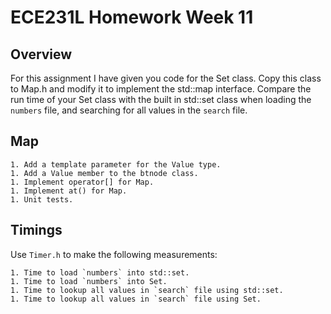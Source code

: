 # ECE231L Homework Week 11

## Overview

For this assignment I have given you code for the Set class. Copy this class to Map.h and modify it
to implement the std::map interface. Compare the run time of your Set class with the built in
std::set class when loading the `numbers` file, and searching for all values in the `search` file.

## Map

    1. Add a template parameter for the Value type.
    1. Add a Value member to the btnode class.
    1. Implement operator[] for Map.
    1. Implement at() for Map.
    1. Unit tests.
    
## Timings

Use `Timer.h` to make the following measurements:

    1. Time to load `numbers` into std::set.
    1. Time to load `numbers` into Set.
    1. Time to lookup all values in `search` file using std::set.
    1. Time to lookup all values in `search` file using Set.
    
